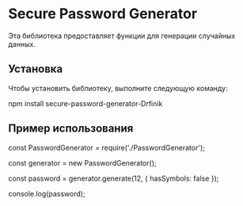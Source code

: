 # Secure Password Generator 

Эта библиотека предоставляет функции для генерации случайных данных.

## Установка

Чтобы установить библиотеку, выполните следующую команду:

npm install secure-password-generator-Drfinik

## Пример использования

const PasswordGenerator = require('./PasswordGenerator');

const generator = new PasswordGenerator();

const password = generator.generate(12, { hasSymbols: false });

console.log(password);